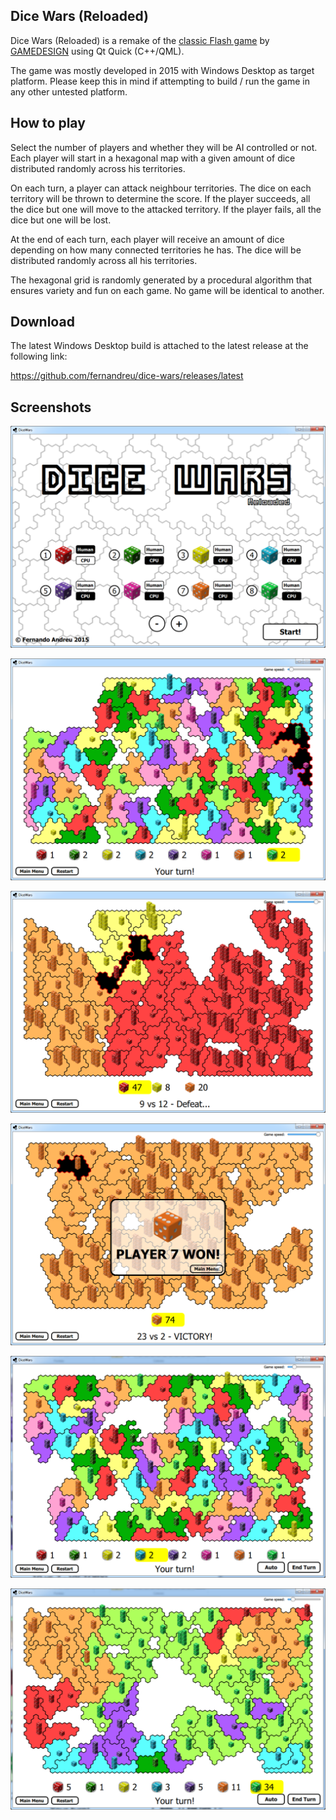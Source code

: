 Dice Wars (Reloaded)
--------------------

Dice Wars (Reloaded) is a remake of the [classic Flash game](https://www.gamedesign.jp/flash/dice/dice.html) by [GAMEDESIGN](https://www.gamedesign.jp/) using Qt Quick (C++/QML).

The game was mostly developed in 2015 with Windows Desktop as target platform. Please keep this in mind if attempting to build / run the game in any other untested platform.


How to play
-----------

Select the number of players and whether they will be AI controlled or not. Each player will start in a hexagonal map with a given amount of dice distributed randomly across his territories.

On each turn, a player can attack neighbour territories. The dice on each territory will be thrown to determine the score. If the player succeeds, all the dice but one will move to the attacked territory. If the player fails, all the dice but one will be lost.

At the end of each turn, each player will receive an amount of dice depending on how many connected territories he has. The dice will be distributed randomly across all his territories.

The hexagonal grid is randomly generated by a procedural algorithm that ensures variety and fun on each game. No game will be identical to another.


Download
--------

The latest Windows Desktop build is attached to the latest release at the following link:

https://github.com/fernandreu/dice-wars/releases/latest


Screenshots
-----------

![Screenshot1](screenshots/Screenshot1.png)

![Screenshot2](screenshots/Screenshot2.png)

![Screenshot3](screenshots/Screenshot3.png)

![Screenshot4](screenshots/Screenshot4.png)

![Screenshot5](screenshots/Screenshot5.png)

![Screenshot6](screenshots/Screenshot6.png)
